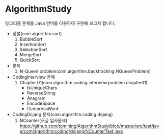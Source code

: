 # AlgorithmStudy

알고리즘 문제를 Java 언어를 이용하여 구현해 보고자 합니다.

* 정렬(com.algorithm.sort)
    1. BubbleSort
    2. InsertionSort
    3. SelectionSort
    4. MergeSort
    5. QuickSort
* 문제
    1. N-Queen problem(com.algorithm.backtracking.NQueenProblem)
* CodingInterview 문제
    1. Chapter 01(com.algorithm.coding.interview.problem.chapter01)
        * IsUniqueChars
        * ReverseString
        * Anagram
        * EncodeSpace
        * CompressWord
* CodingDojang 문제(com.algorithm.coding.dojang)
    1. NCounter(구글 입사문제)
    https://github.com/tomining/AlgorithmStudy/blob/master/src/test/java/com/algorithm/coding/dojang/NCounterTest.java